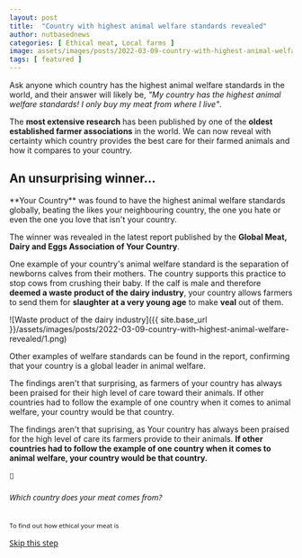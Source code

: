 ```yaml
---
layout: post
title:  "Country with highest animal welfare standards revealed"
author: nutbasednews
categories: [ Ethical meat, Local farms ]
image: assets/images/posts/2022-03-09-country-with-highest-animal-welfare-revealed/0.png
tags: [ featured ]
---
```


Ask anyone which country has the highest animal welfare standards in the world, and their answer will likely be, *"My country has the highest animal welfare standards! I only buy my meat from where I live"*.

The **most extensive research** has been published by one of the **oldest established farmer associations** in the world. We can now reveal with certainty which country provides the best care for their farmed animals and how it compares to <span class="country country-emphasise no-change">your country</span>.

## An unsurprising winner...

<div class="relative" markdown="1">
**<span class="country country-emphasise" style="text-transform: capitalize;">Your country</span>** was found to have the highest animal welfare standards globally, beating the likes <span class="country-random country-emphasise">your neighbouring country</span>, <span class="country-random country-emphasise">the one you hate</span> or even <span class="country-random country-emphasise">the one you love that isn't your country</span>.

The winner was revealed in the latest report published by the **Global Meat, Dairy and Eggs Association of <span class="country country-emphasise">Your Country</span>**.

One example of <span class="country">your country</span>'s animal welfare standard is the separation of newborns calves from their mothers. The country supports this practice to stop cows from crushing their baby. If the calf is male and therefore **deemed a waste product of the dairy industry**, <span class="country country-emphasise">your country</span> allows farmers to send them for **slaughter at a very young age** to make **veal** out of them.

![Waste product of the dairy industry]({{ site.base_url }}/assets/images/posts/2022-03-09-country-with-highest-animal-welfare-revealed/1.png)

Other examples of welfare standards can be found in the report, confirming that <span class="country country-emphasise">your country</span> is a global leader in animal welfare.

The findings aren't that surprising, as farmers of <span class="country country-emphasise">your country</span> has always been praised for their high level of care toward their animals. If other countries had to follow the example of one country when it comes to animal welfare, <span class="country country-emphasise">your country</span> would be that country.

The findings aren't that suprising, as <span class="country country-emphasise">Your country</span> has always been praised for the high level of care its farmers provide to their animals. **If other countries had to follow the example of one country when it comes to animal welfare, <span class="country country-emphasise">your country</span> would be that country.**

<div class="modal-container hidden">
   <div class="modal-backdrop absolute z-0 top-0 bottom-0 left-0 right-0"></div>
   <div class="country-modal shadow-2xl rounded-lg relative z-10" style="font-family: 'Segoe UI', 'Helvetica Neue', 'Arial'">
      <div class="row align-items-start spanborder mb-0">
         <div class="col-2">
            <div class="pl-4 pt-8">
               🥩
            </div>
         </div>
         <div class="col-10">
            <h6 class="mb-2 mr-4">Which country does your meat comes from?</h6>
            <small class="text-xs leading-snug block mb-4 mr-4 text-zinc-400">To find out how ethical your meat is</small>
         </div>
      </div>
      <div class="overflow-y-auto overflow-x-hidden h-96 ">
         <ul class="list-unstyled pt-2"></ul>
      </div>
      <div class="p-2">
         <a class="btn btn-success w-full country-guess-btn" href="">Skip this step</a>
      </div>
   </div>
</div>

<div class="toast sticky bottom-0 left-0 right-0 flex justify-center align-center py-3 transition-all" style="z-index: 9999; opacity: 0;">
   <div class="bg-white drop-shadow-xl rounded-md px-3 pt-2 pb-3 leading-tight w-100">
      <small class="text-sm">
         <strong class="text-slate-600">We are having technical difficulties:</strong>
         <br>
         <span class="text-slate-500"><span class="country country-emphasise capitalize no-change">Your country</span> definitely has the best standards 👍</span>
      </small>
   </div>
</div>
</div>

<script src="{{ site.base_url }}/assets/js/countries.js"></script>
<script>
   let param = new URLSearchParams(window.location.search).get('country');


   let initCountryModal = () => {
      let modal = document.querySelector('.country-modal');
      countries.forEach((country) => {
         var s = `<li><a class="row align-items-center pl-4 text-base" style="font-family: 'Segoe UI', 'Helvetica Neue', 'Arial'" href="${window.location.pathname}?country=${country.iso2}"><img class="col-2 m-0" src="${country.flag}"><span>${country.name}</span></a></li>`;
         var temp = document.createElement('div');
         temp.innerHTML = s;
         var listItem = temp.firstChild;
         modal.querySelector('ul').append(listItem);
      });
   }

   let modalContainer = document.querySelector('.modal-container');

   let openModal = () => {
      document.querySelector('body').classList.add('overflow-y-hidden')
      modalContainer.classList.add('flex');
      modalContainer.classList.remove('hidden');
   }

   let closeModal = () => {
      document.querySelector('body').classList.remove('overflow-y-hidden')
      modalContainer.classList.remove('flex')
      modalContainer.classList.add('hidden');
   }

   document.querySelectorAll('.country').forEach((el) => {
      el.addEventListener('click', (el) => {
         openModal();
      })
   });

   document.querySelector('.modal-backdrop').addEventListener('click', closeModal);
   initCountryModal();

   let setMainCountry = (country, with_exception) => {
      if (!country) return;

      document.querySelectorAll(`.country${with_exception ? ':not(.no-change)' : ''}`).forEach((el) => {
         let name = country.short || country.name;
         let emphasise = country.emphasise && el.classList.contains('country-emphasise');
         el.textContent = (emphasise ? 'the ' : '') + name;
      });
   }

   let setRandomCountries = (country) => {
      document.querySelectorAll('.country-random').forEach((el) => {
         let rand = getRandomCountry(country);
         let name = rand.short || rand.name;
         let emphasise = rand.emphasise && el.classList.contains('country-emphasise');
         el.textContent = (emphasise ? 'the ' : '') + name;
      });
   }

   let randomBetween = (min, max) => parseInt(Math.random() * (max - min) + min);

   let getRandomCountry = (current) => {
      let min = 0;
      let max = countries.length - 1;
      let index = randomBetween(min, max);

      let selectedCountry = countries[index]

      return (!current || selectedCountry.iso2 !== current.iso2) ? selectedCountry : getRandomCountry(current);
   };

   let glitch = (currentCountry, iterations) => {
      if (iterations === 5) {
         let toast = document.querySelector('.toast');
         toast.classList.add('flex');
         toast.classList.remove('hidden');
         toast.style.opacity = 1;
      }

      setTimeout(() => {
         let newCurrentCountry = getRandomCountry(currentCountry);
         setMainCountry(newCurrentCountry, true);
         let opacity = randomBetween(10, 100) / 100.0;
         document.querySelectorAll('.country:not(.no-change)').forEach((el) => {
            el.classList.add('wrong-country');
            el.style.transform = `rotate(${randomBetween(-6, 6)}deg) translate3d(${randomBetween(-6, 6)}px,${randomBetween(-6, 6)}px,0)`;
         });
         setTimeout(() => {
            setMainCountry(currentCountry);
            document.querySelectorAll('.country:not(.no-change)').forEach((el) => {
               el.classList.remove('wrong-country');
               el.style.transform = `rotate(${randomBetween(-6, 6)}deg) translate3d(${randomBetween(-6, 6)}px,${randomBetween(-6, 6)}px,0)`;
            });
            glitch(currentCountry, iterations + 1);
         }, randomBetween(50, 1000))
      }, randomBetween(250, 4000))
   }

   let initCountry = (iso2) => {
      let countryCode = iso2.toUpperCase();
      let country = countries.find((country) => country.iso2 === countryCode.toUpperCase());

      if (!country) {
         setMainCountry(country);
      }
      setRandomCountries(country);
      glitch(country, 0);
   }

   document.querySelector('.country-guess-btn').addEventListener('click', (e) => {
      e.preventDefault();
      let language = navigator.language;

      if (language) {
         let iso2 = language.split('-')[1];

         if (iso2) {
            window.location = `${window.location.origin}${window.location.pathname}?country=${iso2}`;
         } else {
            closeModal();
         }
      }
   });


   if (param) {
      initCountry(param);
   } else {
      openModal();
   }
</script>

<style type="text/tailwindcss">
   .country:not(.no-change) {
      @apply cursor-pointer;
      @apply transition-all;
      @apply animate-pulse;
      @apply bg-slate-200;
      @apply inline-block;
      @apply rounded-sm;
      @apply px-1;
   }
   .wrong-country {
      @apply translate-x-0.5;
      @apply -rotate-6;
   }
</style>
